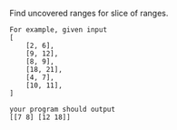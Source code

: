 Find uncovered ranges for slice of ranges.
```
For example, given input
[
    [2, 6],
    [9, 12],
    [8, 9],
    [18, 21],
    [4, 7],
    [10, 11],
]
```

```
your program should output
[[7 8] [12 18]]
```

